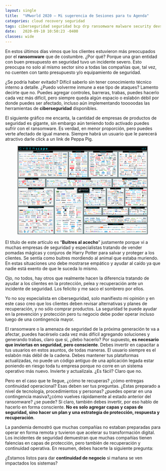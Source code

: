 ```yaml
---
layout: single
title:  "VMworld 2020 – Mi sugerencia de Sesiones para tu Agenda"
categories: cloud recovery seguridad
tags: ciberseguridad seguridad bcp drp ransomware malware security devsecops
date:   2020-09-10 10:50:23 -0400
classes: wide
---
```


En estos últimos días vimos que los clientes estuvieron más preocupados por el  **ransomware** que de costumbre. ¿Por qué? Porque una gran entidad con buen presupuesto en seguridad tuvo un incidente severo. Esto preocupa no solo al mismo sector sino a todas las compañías que, tal vez, no cuenten con tanto presupuesto y/o equipamiento de seguridad.

¿Se podría haber evitado? Difícil saberlo sin tener conocimiento técnico interno a detalle. ¿Puedo volverme inmune a ese tipo de ataques? Lamento decirte que no. Puedes agregar controles, barreras, trabas, puedes hacerlo cada vez más difícil, pero siempre queda algún espacio o eslabón débil por donde puedes ser afectado, incluso aún implementando tooooodas las herramientas de  **ciberseguridad**  disponibles.

El siguiente gráfico me encanta, la cantidad de empresas de productos de seguridad es gigante, sin embargo aún teniendo todo activado puedes sufrir con el ransomware. Es verdad, en menor proporción, pero puedes verte afectado de igual manera. Siempre habrá un usuario que le parecerá atractivo darle click a un link de Peppa Pig.

<figure>
  <img src="/assets/images/cibersec-companies-1030x694.png" alt="Cibersecurity Companies">
</figure>

El título de este artículo es “**Buitres al acecho**” justamente porque vi a muchas empresas de seguridad y especialistas tratando de vender pomadas mágicas y conjuros de Harry Potter para salvar y proteger a los clientes. Se sentía como buitres mordiendo al animal que estaba muriendo. En estas situaciones uno debe mostrarse empático y ayudar al caído ya que nadie está exento de que le suceda lo mismo.

Ojo, no todos, hay otros que realmente hacen la diferencia tratando de ayudar a los clientes en la protección, pelea y recuperación ante un incidente de seguridad. Los felicito y me saco el sombrero por ellos.

Yo no soy especialista en ciberseguridad, solo manifiesto mi opinión y en este caso creo que los clientes deben revisar alternativas y planes de recuperación, y no sólo comprar productos. La seguridad te puede ayudar en la prevención y protección pero tu negocio debe poder operar incluso luego de una contingencia mayor.

El ransomware o la amenaza de seguridad de la próxima generación te va a afectar, puedes hacérselo cada vez más difícil agregando soluciones y generando trabas, claro que sí, ¿debo hacerlo? Por supuesto,  **es necesario que inviertas en seguridad, pero consciente**. Debes invertir en capacitar a tus usuarios en estos asuntos, de todas maneras. El usuario siempre es el eslabón más débil de la cadena. Debes mantener tus plataformas actualizadas, no puede un código antiguo de una aplicación legada estar poniendo en riesgo toda tu empresa porque no corre en un sistema operativo más nuevo. Invierte y actualízala. ¿Es fácil? Claro que no.

Pero en el caso que te llegue, ¿cómo te recuperas? ¿cómo entregas continuidad operacional? Esas deben ser tus preguntas. ¿Estas preparado a nivel de tecnología, procedimientos y personas? ¿puedes operar en una contingencia masiva?¿cómo vuelves rápidamente al estado anterior del ransomware? ¿se puede? Si claro, también debes invertir, por eso hablo de hacerlo en forma consciente.  **No es solo agregar capas y capas de seguridad, sino hacer un plan y una estrategia de protección, respuesta y recuperación**.

La pandemia demostró que muchas compañías no estaban preparadas para operar en forma remota y tuvieron que acelerar su transformación digital. Los incidentes de seguridad demuestran que muchas compañías tienen falencias en capas de protección, pero también de recuperación y continuidad operativa. En resumen, debes hacerte la siguiente pregunta:

¿Estamos listos para dar  **continuidad de negocio**  si mañana se ven impactados los sistemas?